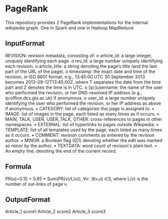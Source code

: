 # PageRank

This repository provides 2 PageRank implementations for the internal wikipedia graph. One in Spark and one in Hadoop MapReduce

## InputFormat

REVISION: revision metadata, consisting of:
o article_id: a large integer, uniquely identifying each page.
o rev_id: a large number uniquely identifying each revision.
o article_title: a string denoting the page’s title (and the last part of the URL of the
page).
o timestamp: the exact date and time of the revision, in ISO 8601 format; e.g., 13:45:00
UTC 30 September 2013 becomes 2013-09-12T13:45:00Z, where T separates the
date from the time part and Z denotes the time is in UTC.
o [ip:]username: the name of the user who performed the revision, or her DNS-resolved
IP address (e.g., ip:office.dcs.gla.ac.uk) if anonymous.
o user_id: a large number uniquely identifying the user who performed the revision, or
her IP address as above if anonymous.
• CATEGORY: list of categories this page is assigned to.
• IMAGE: list of images in the page, each listed as many times as it occurs.
• MAIN, TALK, USER, USER_TALK, OTHER: cross-references to pages in other namespaces.
• EXTERNAL: list of hyperlinks to pages outside Wikipedia.
• TEMPLATE: list of all templates used by the page, each listed as many times as it occurs.
• COMMENT: revision comments as entered by the revision author.
• MINOR: a Boolean flag (0|1) denoting whether the edit was marked as minor by the author.
• TEXTDATA: word count of revision's plain text.
• An empty line, denoting the end of the current record. 


## Formula
PR(u)=0.15 + 0.85 * Sum(PR(v)/L(v)), ∀v: ∃(v,u) ∈S, where L(v) is the number of out-links of page v.

## OutputFormat
 Article_1 score1
 Article_2 score2
 Article_3 score3
